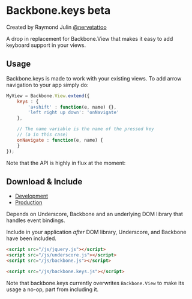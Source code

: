 Backbone.keys beta
=============================

Created by Raymond Julin [@nervetattoo](http://twitter.com/nervetattoo)

A drop in replacement for Backbone.View that makes it easy to add
keyboard support in your views.

## Usage ##

Backbone.keys is made to work with your existing views.
To add arrow navigation to your app simply do:

```javascript
MyView = Backbone.View.extend({
    keys : {
        'a+shift' : function(e, name) {},
        'left right up down': 'onNavigate'
    },

    // The name variable is the name of the pressed key
    // (a in this case)
    onNavigate : function(e, name) {
    }
});
``` 

Note that the API is highly in flux at the moment:

## Download & Include ##

* [Development](https://raw.github.com/nervetattoo/backbone.keys/master/backbone.keys.js)
* [Production](https://raw.github.com/nervetattoo/backbone.keys/master/dist/backbone.keys.min.js)

Depends on Underscore, Backbone and an underlying DOM library that handles event bindings.

Include in your application *after* DOM library, Underscore, and Backbone have been
included.

``` html
<script src="/js/jquery.js"></script>
<script src="/js/underscore.js"></script>
<script src="/js/backbone.js"></script>

<script src="/js/backbone.keys.js"></script>
```

Note that backbone.keys currently overwrites `Backbone.View` to make its usage
a no-op, part from including it.
